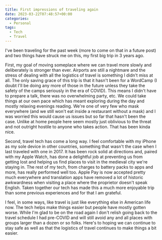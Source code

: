 ```yaml
---
title: First impressions of traveling again
date: 2023-03-22T07:48:57+00:00
categories:
  - Personal
tags:
  - Tech
  - Travel
---
```


I've been traveling for the past week (more to come on that in a future post) and two things have struck me on this, my first big trip in 3 years ago.

First, my goal of moving someplace where we can travel more slowly and deliberately is stronger than ever. Airports are still a nightmare and the stress of dealing with all the logistics of travel is something I didn't miss at all. The only saving grace of this trip is that it hasn't been for a WordCamp (I doubt I'll be doing any more of those in the future unless they take the safety of the camps seriously in the era of COVID). This means I didn't have to prepare a talk, there was no overwhelming party, etc. We could take things at our own pace which has meant exploring during the day and mostly relaxing evenings reading. We're one of very few who mask everywhere (and we still won't eat inside a restaurant without a mask) and I was worried this would cause us issues but so far that hasn't been the case. Unlike at home people here seem mostly just oblivious to the threat and not outright hostile to anyone who takes action. That has been kinda nice.

Second, travel tech has come a long way. I feel comfortable with my iPhone as my sole device in other countries, something that wasn't the case when I last traveled with one in 2017. It has been rock solid at directions and, paired with my Apple Watch, has done a delightful job at preventing us from getting lost and helping us find places to visit in the medieval city we're staying in. The rest of my tech, from charges to battery packs to apps and more, has really performed well too. Apple Pay is now accepted pretty much everywhere and translation apps have removed a lot of historic awkwardness when visiting a place where the proprietor doesn't speak English. Taken together our tech has made this a much more enjoyable trip than some previous experiences and for that I am grateful.

I feel, in some ways, like travel is just like everything else in American life now. The tech helps make things easier but people have mostly gotten worse. While I'm glad to be on the road again I don't relish going back to the travel schedule I had pre-COVID and will still avoid any and all places with groups larger than a dozen or so folks. Here's to hoping we can continue to stay safe as well as that the logistics of travel continues to make things a bit easier.